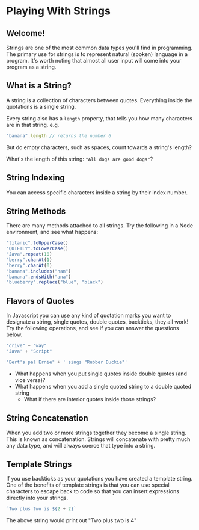 # Playing With Strings

## Welcome!

Strings are one of the most common data types you'll find in programming. The primary use for strings is to represent natural (spoken) language in a program. It's worth noting that almost all user input will come into your program as a string.

## What is a String?

A string is a collection of characters between quotes. Everything inside the quotations is a single string.

Every string also has a `length` property, that tells you how many characters are in that string.
e.g.

```js
"banana".length // returns the number 6
```

But do empty characters, such as spaces, count towards a string's length?

What's the length of this string: `"All dogs are good dogs"`?

## String Indexing

You can access specific characters inside a string by their index number.

## String Methods

There are many methods attached to all strings. Try the following in a Node environment, and see what happens:

```js
"titanic".toUpperCase()
"QUIETLY".toLowerCase()
"Java".repeat(10)
"berry".charAt(1)
"berry".charAt(0)
"banana".includes("nan")
"banana".endsWith("ana")
"blueberry".replace("blue", "black")
```

## Flavors of Quotes

In Javascript you can use any kind of quotation marks you want to designate a string, single quotes, double quotes, backticks, they all work! Try the following operations, and see if you can answer the questions below.

```js
"drive" + "way"
'Java' + "Script"

"Bert's pal Ernie" + ' sings "Rubber Duckie"'
```

- What happens when you put single quotes inside double quotes (and vice versa)?
- What happens when you add a single quoted string to a double quoted string
  - What if there are interior quotes inside those strings?

## String Concatenation

When you add two or more strings together they become a single string. This is known as concatenation. Strings will concatenate with pretty much any data type, and will always coerce that type into a string.

## Template Strings

If you use backticks as your quotations you have created a template string. One of the benefits of template strings is that you can use special characters to escape back to code so that you can insert expressions directly into your strings.

```js
`Two plus two is ${2 + 2}`
```

The above string would print out "Two plus two is 4"
